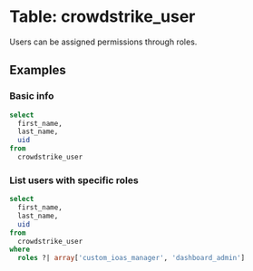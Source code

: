 # Table: crowdstrike_user

Users can be assigned permissions through roles.

## Examples

### Basic info

```sql
select
  first_name,
  last_name,
  uid
from
  crowdstrike_user
```

### List users with specific roles

```sql
select
  first_name,
  last_name,
  uid
from
  crowdstrike_user
where
  roles ?| array['custom_ioas_manager', 'dashboard_admin']
```
